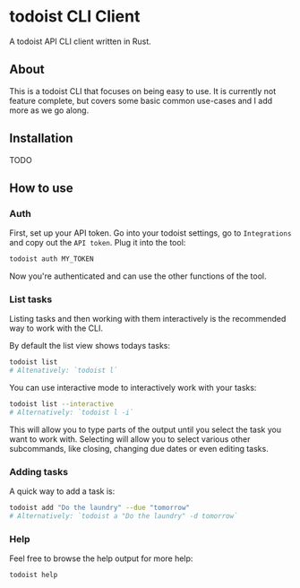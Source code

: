 # todoist CLI Client

A todoist API CLI client written in Rust.

## About

This is a todoist CLI that focuses on being easy to use. It is currently not
feature complete, but covers some basic common use-cases and I add more as we go
along.

## Installation

TODO

## How to use

### Auth

First, set up your API token. Go into your todoist settings, go to
`Integrations` and copy out the `API token`. Plug it into the tool:

```bash
todoist auth MY_TOKEN
```

Now you're authenticated and can use the other functions of the tool.

### List tasks

Listing tasks and then working with them interactively is the recommended way to
work with the CLI.

By default the list view shows todays tasks:

```bash
todoist list
# Altenatively: `todoist l`
```

You can use interactive mode to interactively work with your tasks:

```bash
todoist list --interactive
# Alternatively: `todoist l -i`
```

This will allow you to type parts of the output until you select the task you
want to work with. Selecting will allow you to select various other subcommands,
like closing, changing due dates or even editing tasks.

### Adding tasks

A quick way to add a task is:

```bash
todoist add "Do the laundry" --due "tomorrow"
# Alternatively: `todoist a "Do the laundry" -d tomorrow`
```

### Help

Feel free to browse the help output for more help:

```bash
todoist help
```
